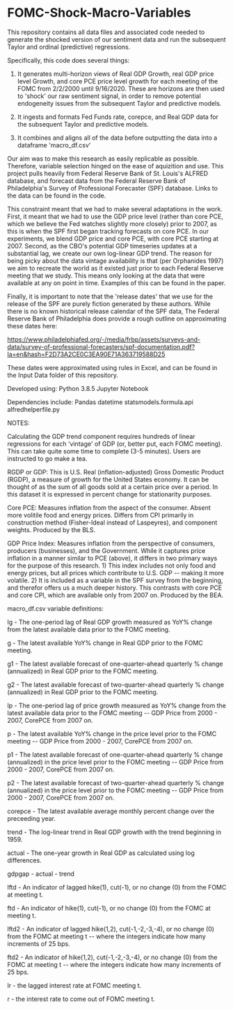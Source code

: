 # FOMC-Shock-Macro-Variables

This repository contains all data files and associated code needed to generate the shocked version of our sentiment data and run the subsequent Taylor and ordinal (predictive) regressions.

Specifically, this code does several things:
	
1) It generates multi-horizon views of Real GDP Growth, real GDP price level Growth, and core PCE price level growth for each meeting of the FOMC from 2/2/2000 until 9/16/2020. These are horizons are then used to 'shock' our raw sentiment signal, in order to remove potential endogeneity issues from the subsequent Taylor and predictive models.
	
2) It ingests and formats Fed Funds rate, corepce, and Real GDP data for the subsequent Taylor and predictive models.
	
3) It combines and aligns all of the data before outputting the data into a dataframe 'macro_df.csv'

Our aim was to make this research as easily replicable as possible. Therefore, variable selection hinged on the ease of aquizition and use. This project pulls heavily from Federal Reserve Bank of St. Louis's ALFRED database, and forecast data from the Federal Reserve Bank of Philadelphia's Survey of Professional Forecaster (SPF) database. Links to the data can be found in the code.

This constraint meant that we had to make several adaptations in the work. First, it meant that we had to use the GDP price level (rather than core PCE, which we believe the Fed watches slightly more closely) prior to 2007, as this is when the SPF first began tracking forecasts on core PCE. In our experiments, we blend GDP price and core PCE, with core PCE starting at 2007. Second, as the CBO's potential GDP timeseries updates at a substantial lag, we create our own log-linear GDP trend. The reason for being picky about the data vintage availability is that (per Orphanides 1997) we aim to recreate the world as it existed just prior to each Federal Reserve meeting that we study. This means only looking at the data that were available at any on point in time. Examples of this can be found in the paper.

Finally, it is important to note that the 'release dates' that we use for the release of the SPF are purely fiction generated by these authors. While there is no known historical release calendar of the SPF data, The Federal Reserve Bank of Philadelphia does provide a rough outline on approximating these dates here:

https://www.philadelphiafed.org/-/media/frbp/assets/surveys-and-data/survey-of-professional-forecasters/spf-documentation.pdf?la=en&hash=F2D73A2CE0C3EA90E71A363719588D25

These dates were approximated using rules in Excel, and can be found in the Input Data folder of this repository.

Developed using: 
Python 3.8.5
Jupyter Notebook

Dependencies include:
Pandas
datetime
statsmodels.formula.api
alfredhelperfile.py


NOTES:

Calculating the GDP trend component requires hundreds of linear regressions for each 'vintage' of GDP (or, better put, each FOMC meeting). This can take quite some time to complete (3-5 minutes). Users are instructed to go make a tea.

RGDP or GDP: This is U.S. Real (inflation-adjusted) Gross Domestic Product (RGDP), a measure of growth for the United States economy. It can be thought of as the sum of all goods sold at a certain price over a period. In this dataset it is expressed in percent change for stationarity purposes.

Core PCE: Measures inflation from the aspect of the consumer. Absent more volitile food and energy prices. Differs from CPI primarily in construction method (Fisher-Ideal instead of Laspeyres), and component weights. Produced by the BLS.

GDP Price Index: Measures inflation from the perspective of consumers, producers (businesses), and the Government. While it captures price inflation in a manner similar to PCE (above), it differs in two primary ways for the purpose of this research. 1) This index includes not only food and energy prices, but all prices which contribute to U.S. GDP -- making it more volatile. 2) It is included as a variable in the SPF survey from the beginning, and therefor offers us a much deeper history. This contrasts with core PCE and core CPI, which are available only from 2007 on. Produced by the BEA.

macro_df.csv variable definitions:

lg - The one-period lag of Real GDP growth measured as YoY% change from the latest available data prior to the FOMC meeting.

g - The latest available YoY% change in Real GDP prior to the FOMC meeting.

g1 - The latest available forecast of one-quarter-ahead quarterly % change (annualized) in Real GDP prior to the FOMC meeting.

g2 - The latest available forecast of two-quarter-ahead quarterly % change (annualized) in Real GDP prior to the FOMC meeting.

lp	- The one-period lag of price growth measured as YoY% change from the latest available data prior to the FOMC meeting -- GDP Price from 2000 - 2007, CorePCE from 2007 on. 

p - The latest available YoY% change in the price level prior to the FOMC meeting -- GDP Price from 2000 - 2007, CorePCE from 2007 on.

p1 - The latest available forecast of one-quarter-ahead quarterly % change (annualized) in the price level prior to the FOMC meeting -- GDP Price from 2000 - 2007, CorePCE from 2007 on.

p2 - The latest available forecast of two-quarter-ahead quarterly % change (annualized) in the price level prior to the FOMC meeting -- GDP Price from 2000 - 2007, CorePCE from 2007 on.

corepce - The latest available average monthly percent change over the preceeding year.

trend - The log-linear trend in Real GDP growth with the trend beginning in 1959.

actual - The one-year growth in Real GDP as calculated using log differences.

gdpgap - actual - trend

lftd - An indicator of lagged hike(1), cut(-1), or no change (0) from the FOMC at meeting t.

ftd - An indicator of hike(1), cut(-1), or no change (0) from the FOMC at meeting t.

lftd2 - An indicator of lagged hike(1,2), cut(-1,-2,-3,-4), or no change (0) from the FOMC at meeting t -- where the integers indicate how many increments of 25 bps.

ftd2 - An indicator of hike(1,2), cut(-1,-2,-3,-4), or no change (0) from the FOMC at meeting t -- where the integers indicate how many increments of 25 bps.

lr - the lagged interest rate at FOMC meeting t.

r - the interest rate to come out of FOMC meeting t.
